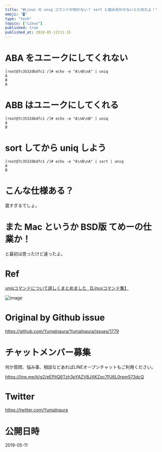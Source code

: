 ```yaml
---
title: "#Linux の uniq コマンドが効かない？ sort と組み合わせないとだめだよ！"
emoji: "🖥"
type: "tech"
topics: ["Linux"]
published: true
published_at: 2019-05-11t11:15
---
```


# ABA をユニークにしてくれない

```
[root@7c3532dbdfc1 /]# echo -e "A\nB\nA" | uniq
A
B
A
```

# ABB はユニークにしてくれる

```
[root@7c3532dbdfc1 /]# echo -e "A\nA\nB" | uniq
A
B
```

# sort してから uniq しよう

```
[root@7c3532dbdfc1 /]# echo -e "A\nB\nA" | sort | uniq
A
B
```

# こんな仕様ある？

罠すぎるでしょ。

# また Mac というか BSD版 てめーの仕業か！

と最初は思ったけど違ったよ。

# Ref

[uniqコマンドについて詳しくまとめました 【Linuxコマンド集】](https://eng-entrance.com/linux-command-uniq)

![image](https://user-images.githubusercontent.com/13635059/57562350-d4aad980-73cc-11e9-9c30-812812d7f17c.png)


# Original by Github issue

https://github.com/YumaInaura/YumaInaura/issues/1779








<!-- Update From Qiita API -->

# チャットメンバー募集


何か質問、悩み事、相談などあればLINEオープンチャットもご利用ください。

https://line.me/ti/g2/eEPltQ6Tzh3pYAZV8JXKZqc7PJ6L0rpm573dcQ





# Twitter


https://twitter.com/YumaInaura


<!-- Update From Qiita API -->



# 公開日時

2019-05-11
